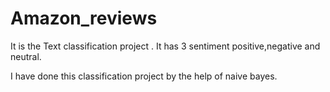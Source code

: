 # Amazon_reviews
It is the Text classification project . It has 3 sentiment positive,negative and neutral.

I have done this classification project by the help of naive bayes.

